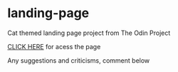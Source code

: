 # landing-page
Cat themed landing page project from The Odin Project

<a href="https://pedrorub1.github.io/landing-page/" target="_blank">CLICK HERE</a> for acess the page

Any suggestions and criticisms, comment below
